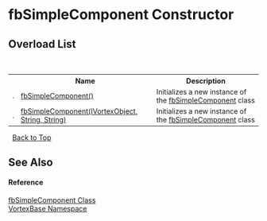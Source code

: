 # fbSimpleComponent Constructor 
 


## Overload List
&nbsp;<table><tr><th></th><th>Name</th><th>Description</th></tr><tr><td>![Public method](media/pubmethod.gif "Public method")</td><td><a href="M_VortexBase_fbSimpleComponent__ctor.md">fbSimpleComponent()</a></td><td>
Initializes a new instance of the <a href="T_VortexBase_fbSimpleComponent.md">fbSimpleComponent</a> class</td></tr><tr><td>![Public method](media/pubmethod.gif "Public method")</td><td><a href="M_VortexBase_fbSimpleComponent__ctor_1.md">fbSimpleComponent(IVortexObject, String, String)</a></td><td>
Initializes a new instance of the <a href="T_VortexBase_fbSimpleComponent.md">fbSimpleComponent</a> class</td></tr></table>&nbsp;
<a href="#fbsimplecomponent-constructor">Back to Top</a>

## See Also


#### Reference
<a href="T_VortexBase_fbSimpleComponent.md">fbSimpleComponent Class</a><br /><a href="N_VortexBase.md">VortexBase Namespace</a><br />